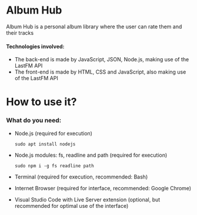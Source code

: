 # Album Hub
 
Album Hub is a personal album library where the user can rate them and their tracks

#### Technologies involved:
 - The back-end is made by JavaScript, JSON, Node.js, making use of the LastFM API
 - The front-end is made by HTML, CSS and JavaScript, also making use of the LastFM API

# How to use it?

### What do you need:
 - Node.js (required for execution)
   
   ```
   sudo apt install nodejs
   ```
 - Node.js modules: fs, readline and path (required for execution)
   
   ```
   sudo npm i -g fs readline path
   ```
 - Terminal (required for execution, recommended: Bash)
 - Internet Browser (required for interface, recommended: Google Chrome)
 - Visual Studio Code with Live Server extension (optional, but recommended for optimal use of the interface)
